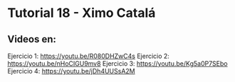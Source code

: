 # Tutorial 18 - Ximo Catalá

## Videos en:

Ejercicio 1: https://youtu.be/R080DHZwC4s
Ejercicio 2: https://youtu.be/nHoCIGU9mv8
Ejercicio 3: https://youtu.be/Kg5a0P7SEbo
Ejercicio 4: https://youtu.be/jDh4UUSsA2M